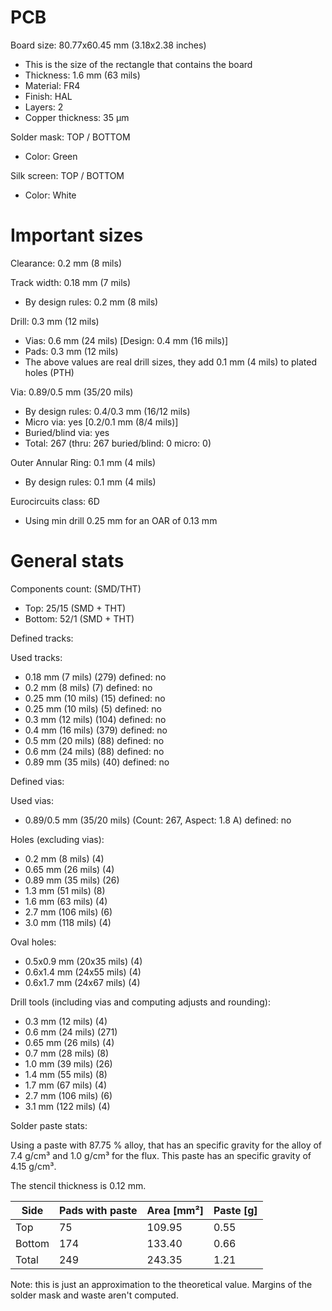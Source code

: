# PCB

Board size: 80.77x60.45 mm (3.18x2.38 inches)

- This is the size of the rectangle that contains the board
- Thickness: 1.6 mm (63 mils)
- Material: FR4
- Finish: HAL
- Layers: 2
- Copper thickness: 35 µm

Solder mask: TOP / BOTTOM

- Color: Green

Silk screen: TOP / BOTTOM

- Color: White


# Important sizes

Clearance: 0.2 mm (8 mils)

Track width: 0.18 mm (7 mils)

- By design rules: 0.2 mm (8 mils)

Drill: 0.3 mm (12 mils)

- Vias: 0.6 mm (24 mils) [Design: 0.4 mm (16 mils)]
- Pads: 0.3 mm (12 mils)
- The above values are real drill sizes, they add 0.1 mm (4 mils) to plated holes (PTH)

Via: 0.89/0.5 mm (35/20 mils)

- By design rules: 0.4/0.3 mm (16/12 mils)
- Micro via: yes [0.2/0.1 mm (8/4 mils)]
- Buried/blind via: yes
- Total: 267 (thru: 267 buried/blind: 0 micro: 0)

Outer Annular Ring: 0.1 mm (4 mils)

- By design rules: 0.1 mm (4 mils)

Eurocircuits class: 6D
- Using min drill 0.25 mm for an OAR of 0.13 mm


# General stats

Components count: (SMD/THT)

- Top: 25/15 (SMD + THT)
- Bottom: 52/1 (SMD + THT)

Defined tracks:


Used tracks:

- 0.18 mm (7 mils) (279) defined: no
- 0.2 mm (8 mils) (7) defined: no
- 0.25 mm (10 mils) (15) defined: no
- 0.25 mm (10 mils) (5) defined: no
- 0.3 mm (12 mils) (104) defined: no
- 0.4 mm (16 mils) (379) defined: no
- 0.5 mm (20 mils) (88) defined: no
- 0.6 mm (24 mils) (88) defined: no
- 0.89 mm (35 mils) (40) defined: no

Defined vias:


Used vias:

- 0.89/0.5 mm (35/20 mils) (Count: 267, Aspect: 1.8 A) defined: no

Holes (excluding vias):

- 0.2 mm (8 mils) (4)
- 0.65 mm (26 mils) (4)
- 0.89 mm (35 mils) (26)
- 1.3 mm (51 mils) (8)
- 1.6 mm (63 mils) (4)
- 2.7 mm (106 mils) (6)
- 3.0 mm (118 mils) (4)

Oval holes:

- 0.5x0.9 mm (20x35 mils) (4)
- 0.6x1.4 mm (24x55 mils) (4)
- 0.6x1.7 mm (24x67 mils) (4)

Drill tools (including vias and computing adjusts and rounding):

- 0.3 mm (12 mils) (4)
- 0.6 mm (24 mils) (271)
- 0.65 mm (26 mils) (4)
- 0.7 mm (28 mils) (8)
- 1.0 mm (39 mils) (26)
- 1.4 mm (55 mils) (8)
- 1.7 mm (67 mils) (4)
- 2.7 mm (106 mils) (6)
- 3.1 mm (122 mils) (4)

Solder paste stats:

Using a paste with 87.75 % alloy, that has an specific gravity for the alloy of 7.4 g/cm³
and 1.0 g/cm³ for the flux. This paste has an specific gravity of  4.15 g/cm³.

The stencil thickness is  0.12 mm.

| Side   | Pads with paste | Area [mm²] | Paste [g] |
|--------|-----------------|------------|-----------|
| Top    |              75 |     109.95 |      0.55 |
| Bottom |             174 |     133.40 |      0.66 |
| Total  |             249 |     243.35 |      1.21 |

Note: this is just an approximation to the theoretical value. Margins of the solder mask and waste aren't computed.



